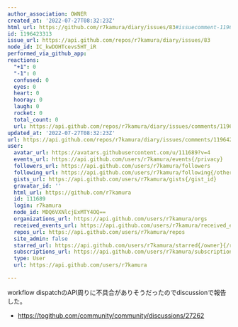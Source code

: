```yaml
---
author_association: OWNER
created_at: '2022-07-27T08:32:23Z'
html_url: https://github.com/r7kamura/diary/issues/83#issuecomment-1196423313
id: 1196423313
issue_url: https://api.github.com/repos/r7kamura/diary/issues/83
node_id: IC_kwDOHTcevs5HT_iR
performed_via_github_app: 
reactions:
  "+1": 0
  "-1": 0
  confused: 0
  eyes: 0
  heart: 0
  hooray: 0
  laugh: 0
  rocket: 0
  total_count: 0
  url: https://api.github.com/repos/r7kamura/diary/issues/comments/1196423313/reactions
updated_at: '2022-07-27T08:32:23Z'
url: https://api.github.com/repos/r7kamura/diary/issues/comments/1196423313
user:
  avatar_url: https://avatars.githubusercontent.com/u/111689?v=4
  events_url: https://api.github.com/users/r7kamura/events{/privacy}
  followers_url: https://api.github.com/users/r7kamura/followers
  following_url: https://api.github.com/users/r7kamura/following{/other_user}
  gists_url: https://api.github.com/users/r7kamura/gists{/gist_id}
  gravatar_id: ''
  html_url: https://github.com/r7kamura
  id: 111689
  login: r7kamura
  node_id: MDQ6VXNlcjExMTY4OQ==
  organizations_url: https://api.github.com/users/r7kamura/orgs
  received_events_url: https://api.github.com/users/r7kamura/received_events
  repos_url: https://api.github.com/users/r7kamura/repos
  site_admin: false
  starred_url: https://api.github.com/users/r7kamura/starred{/owner}{/repo}
  subscriptions_url: https://api.github.com/users/r7kamura/subscriptions
  type: User
  url: https://api.github.com/users/r7kamura

---
```

workflow dispatchのAPI周りに不具合がありそうだったのでdiscussionで報告した。

- https://togithub.com/community/community/discussions/27262
